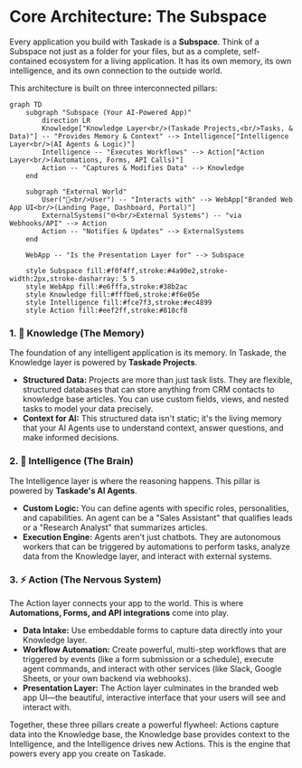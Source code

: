 # Core Architecture: The Subspace

Every application you build with Taskade is a **Subspace**. Think of a Subspace not just as a folder for your files, but as a complete, self-contained ecosystem for a living application. It has its own memory, its own intelligence, and its own connection to the outside world.

This architecture is built on three interconnected pillars:

```mermaid
graph TD
    subgraph "Subspace (Your AI-Powered App)"
        direction LR
        Knowledge["Knowledge Layer<br/>(Taskade Projects,<br/>Tasks, & Data)"] -- "Provides Memory & Context" --> Intelligence["Intelligence Layer<br/>(AI Agents & Logic)"]
        Intelligence -- "Executes Workflows" --> Action["Action Layer<br/>(Automations, Forms, API Calls)"]
        Action -- "Captures & Modifies Data" --> Knowledge
    end

    subgraph "External World"
        User("👤<br/>User") -- "Interacts with" --> WebApp["Branded Web App UI<br/>(Landing Page, Dashboard, Portal)"]
        ExternalSystems("🌐<br/>External Systems") -- "via Webhooks/API" --> Action
        Action -- "Notifies & Updates" --> ExternalSystems
    end

    WebApp -- "Is the Presentation Layer for" --> Subspace

    style Subspace fill:#f0f4ff,stroke:#4a90e2,stroke-width:2px,stroke-dasharray: 5 5
    style WebApp fill:#e6fffa,stroke:#38b2ac
    style Knowledge fill:#fffbe6,stroke:#f6e05e
    style Intelligence fill:#fce7f3,stroke:#ec4899
    style Action fill:#eef2ff,stroke:#818cf8
```

### 1. 🧠 Knowledge (The Memory)

The foundation of any intelligent application is its memory. In Taskade, the Knowledge layer is powered by **Taskade Projects**.

*   **Structured Data:** Projects are more than just task lists. They are flexible, structured databases that can store anything from CRM contacts to knowledge base articles. You can use custom fields, views, and nested tasks to model your data precisely.
*   **Context for AI:** This structured data isn't static; it's the living memory that your AI Agents use to understand context, answer questions, and make informed decisions.

### 2. 🤖 Intelligence (The Brain)

The Intelligence layer is where the reasoning happens. This pillar is powered by **Taskade's AI Agents**.

*   **Custom Logic:** You can define agents with specific roles, personalities, and capabilities. An agent can be a "Sales Assistant" that qualifies leads or a "Research Analyst" that summarizes articles.
*   **Execution Engine:** Agents aren't just chatbots. They are autonomous workers that can be triggered by automations to perform tasks, analyze data from the Knowledge layer, and interact with external systems.

### 3. ⚡ Action (The Nervous System)

The Action layer connects your app to the world. This is where **Automations, Forms, and API integrations** come into play.

*   **Data Intake:** Use embeddable forms to capture data directly into your Knowledge layer.
*   **Workflow Automation:** Create powerful, multi-step workflows that are triggered by events (like a form submission or a schedule), execute agent commands, and interact with other services (like Slack, Google Sheets, or your own backend via webhooks).
*   **Presentation Layer:** The Action layer culminates in the branded web app UI—the beautiful, interactive interface that your users will see and interact with.

Together, these three pillars create a powerful flywheel: Actions capture data into the Knowledge base, the Knowledge base provides context to the Intelligence, and the Intelligence drives new Actions. This is the engine that powers every app you create on Taskade. 